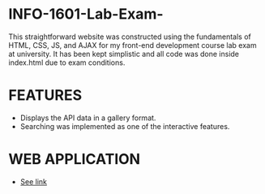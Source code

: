 # INFO-1601-Lab-Exam-

This straightforward website was constructed using the fundamentals of HTML, CSS, JS, and AJAX for my front-end development course lab exam at university. It has been kept simplistic and all code was done inside index.html due to exam conditions.

# FEATURES 
- Displays the API data in a gallery format.
- Searching was implemented as one of the interactive features.

# WEB APPLICATION
- [See link](index.html)


